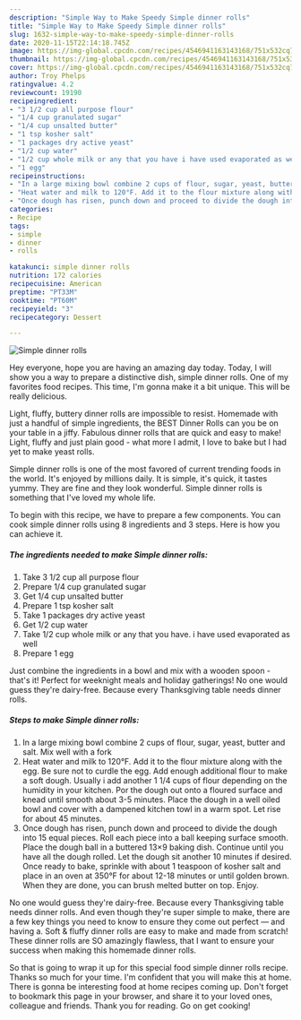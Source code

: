 ```yaml
---
description: "Simple Way to Make Speedy Simple dinner rolls"
title: "Simple Way to Make Speedy Simple dinner rolls"
slug: 1632-simple-way-to-make-speedy-simple-dinner-rolls
date: 2020-11-15T22:14:18.745Z
image: https://img-global.cpcdn.com/recipes/4546941163143168/751x532cq70/simple-dinner-rolls-recipe-main-photo.jpg
thumbnail: https://img-global.cpcdn.com/recipes/4546941163143168/751x532cq70/simple-dinner-rolls-recipe-main-photo.jpg
cover: https://img-global.cpcdn.com/recipes/4546941163143168/751x532cq70/simple-dinner-rolls-recipe-main-photo.jpg
author: Troy Phelps
ratingvalue: 4.2
reviewcount: 19190
recipeingredient:
- "3 1/2 cup all purpose flour"
- "1/4 cup granulated sugar"
- "1/4 cup unsalted butter"
- "1 tsp kosher salt"
- "1 packages dry active yeast"
- "1/2 cup water"
- "1/2 cup whole milk or any that you have i have used evaporated as well"
- "1 egg"
recipeinstructions:
- "In a large mixing bowl combine 2 cups of flour, sugar, yeast, butter and salt. Mix well with a fork"
- "Heat water and milk to 120°F. Add it to the flour mixture along with the egg. Be sure not to curdle the egg. Add enough additional flour to make a soft dough. Usually i add another 1 1/4 cups of flour depending on the humidity in your kitchen. Por the dough out onto a floured surface and knead until smooth about 3-5 minutes. Place the dough in a well oiled bowl and cover with a dampened kitchen towl in a warm spot. Let rise for about 45 minutes."
- "Once dough has risen, punch down and proceed to divide the dough into 15 equal pieces. Roll each piece into a ball keeping surface smooth. Place the dough ball in a buttered 13×9 baking dish. Continue until you have all the dough rolled. Let the dough sit another 10 minutes if desired. Once ready to bake, sprinkle with about 1 teaspoon of kosher salt and place in an oven at 350°F for about 12-18 minutes or until golden brown. When they are done, you can brush melted butter on top. Enjoy."
categories:
- Recipe
tags:
- simple
- dinner
- rolls

katakunci: simple dinner rolls 
nutrition: 172 calories
recipecuisine: American
preptime: "PT33M"
cooktime: "PT60M"
recipeyield: "3"
recipecategory: Dessert

---
```



![Simple dinner rolls](https://img-global.cpcdn.com/recipes/4546941163143168/751x532cq70/simple-dinner-rolls-recipe-main-photo.jpg)

Hey everyone, hope you are having an amazing day today. Today, I will show you a way to prepare a distinctive dish, simple dinner rolls. One of my favorites food recipes. This time, I'm gonna make it a bit unique. This will be really delicious.

Light, fluffy, buttery dinner rolls are impossible to resist. Homemade with just a handful of simple ingredients, the BEST Dinner Rolls can you be on your table in a jiffy. Fabulous dinner rolls that are quick and easy to make! Light, fluffy and just plain good - what more I admit, I love to bake but I had yet to make yeast rolls.

Simple dinner rolls is one of the most favored of current trending foods in the world. It's enjoyed by millions daily. It is simple, it's quick, it tastes yummy. They are fine and they look wonderful. Simple dinner rolls is something that I've loved my whole life.


To begin with this recipe, we have to prepare a few components. You can cook simple dinner rolls using 8 ingredients and 3 steps. Here is how you can achieve it.

<!--inarticleads1-->

##### The ingredients needed to make Simple dinner rolls:

1. Take 3 1/2 cup all purpose flour
1. Prepare 1/4 cup granulated sugar
1. Get 1/4 cup unsalted butter
1. Prepare 1 tsp kosher salt
1. Take 1 packages dry active yeast
1. Get 1/2 cup water
1. Take 1/2 cup whole milk or any that you have. i have used evaporated as well
1. Prepare 1 egg


Just combine the ingredients in a bowl and mix with a wooden spoon - that&#39;s it! Perfect for weeknight meals and holiday gatherings! No one would guess they&#39;re dairy-free. Because every Thanksgiving table needs dinner rolls. 

<!--inarticleads2-->

##### Steps to make Simple dinner rolls:

1. In a large mixing bowl combine 2 cups of flour, sugar, yeast, butter and salt. Mix well with a fork
1. Heat water and milk to 120°F. Add it to the flour mixture along with the egg. Be sure not to curdle the egg. Add enough additional flour to make a soft dough. Usually i add another 1 1/4 cups of flour depending on the humidity in your kitchen. Por the dough out onto a floured surface and knead until smooth about 3-5 minutes. Place the dough in a well oiled bowl and cover with a dampened kitchen towl in a warm spot. Let rise for about 45 minutes.
1. Once dough has risen, punch down and proceed to divide the dough into 15 equal pieces. Roll each piece into a ball keeping surface smooth. Place the dough ball in a buttered 13×9 baking dish. Continue until you have all the dough rolled. Let the dough sit another 10 minutes if desired. Once ready to bake, sprinkle with about 1 teaspoon of kosher salt and place in an oven at 350°F for about 12-18 minutes or until golden brown. When they are done, you can brush melted butter on top. Enjoy.


No one would guess they&#39;re dairy-free. Because every Thanksgiving table needs dinner rolls. And even though they&#39;re super simple to make, there are a few key things you need to know to ensure they come out perfect — and having a. Soft &amp; fluffy dinner rolls are easy to make and made from scratch! These dinner rolls are SO amazingly flawless, that I want to ensure your success when making this homemade dinner rolls. 

So that is going to wrap it up for this special food simple dinner rolls recipe. Thanks so much for your time. I'm confident that you will make this at home. There is gonna be interesting food at home recipes coming up. Don't forget to bookmark this page in your browser, and share it to your loved ones, colleague and friends. Thank you for reading. Go on get cooking!
